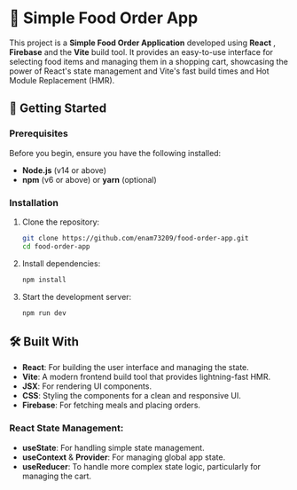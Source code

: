 # 🍕 Simple Food Order App

This project is a **Simple Food Order Application** developed using **React** , **Firebase** and the **Vite** build tool. It provides an easy-to-use interface for selecting food items and managing them in a shopping cart, showcasing the power of React's state management and Vite's fast build times and Hot Module Replacement (HMR).

## 🚀 Getting Started

### Prerequisites

Before you begin, ensure you have the following installed:

- **Node.js** (v14 or above)
- **npm** (v6 or above) or **yarn** (optional)

### Installation

1. Clone the repository:
   ```bash
   git clone https://github.com/enam73209/food-order-app.git
   cd food-order-app
2. Install dependencies:
    ```bash
    npm install
3. Start the development server:
    ```bash
    npm run dev

## 🛠️ Built With

- **React**: For building the user interface and managing the state.
- **Vite**: A modern frontend build tool that provides lightning-fast HMR.
- **JSX**: For rendering UI components.
- **CSS**: Styling the components for a clean and responsive UI.
- **Firebase**: For fetching meals and placing orders.

### React State Management:

- **useState**: For handling simple state management.
- **useContext** & **Provider**: For managing global app state.
- **useReducer**: To handle more complex state logic, particularly for managing the cart.
